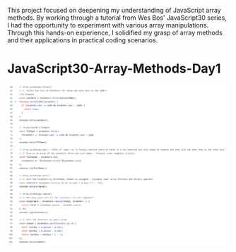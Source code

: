 This project focused on deepening my understanding of JavaScript array methods. By working through a tutorial from Wes Bos' JavaScript30 series, I had the opportunity to experiment with various array manipulations. Through this hands-on experience, I solidified my grasp of array methods and their applications in practical coding scenarios.

# JavaScript30-Array-Methods-Day1

![array-methods](/array-methods.png)